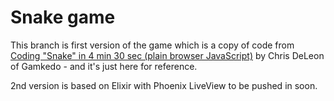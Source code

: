 # Snake game

This branch is first version of the game which is a copy of code from [Coding "Snake" in 4 min 30 sec (plain browser JavaScript)](https://www.youtube.com/watch?v=xGmXxpIj6vs) by Chris DeLeon of Gamkedo - and it's just here for reference.

2nd version is based on Elixir with Phoenix LiveView to be pushed in soon.
